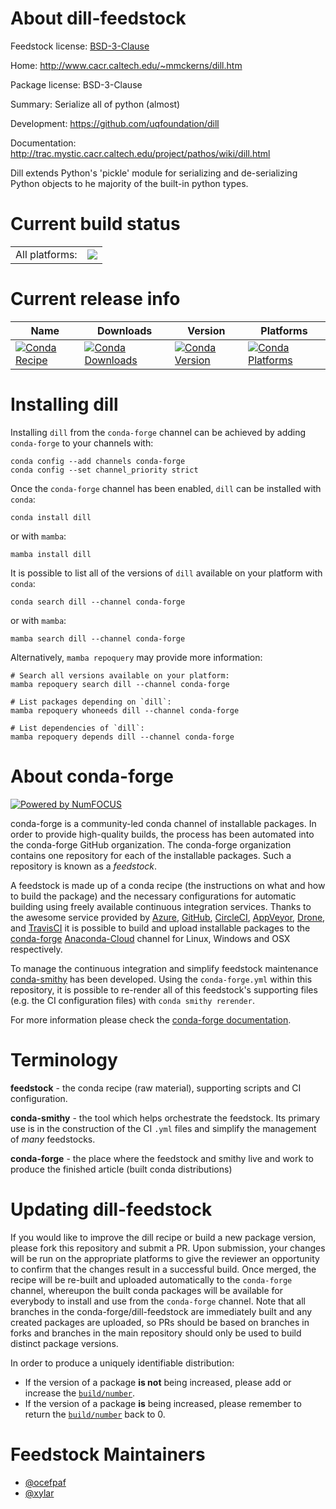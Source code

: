 About dill-feedstock
====================

Feedstock license: [BSD-3-Clause](https://github.com/conda-forge/dill-feedstock/blob/main/LICENSE.txt)

Home: http://www.cacr.caltech.edu/~mmckerns/dill.htm

Package license: BSD-3-Clause

Summary: Serialize all of python (almost)

Development: https://github.com/uqfoundation/dill

Documentation: http://trac.mystic.cacr.caltech.edu/project/pathos/wiki/dill.html

Dill extends Python's 'pickle' module for serializing and
de-serializing Python objects to he majority of the built-in python
types.


Current build status
====================


<table><tr><td>All platforms:</td>
    <td>
      <a href="https://dev.azure.com/conda-forge/feedstock-builds/_build/latest?definitionId=233&branchName=main">
        <img src="https://dev.azure.com/conda-forge/feedstock-builds/_apis/build/status/dill-feedstock?branchName=main">
      </a>
    </td>
  </tr>
</table>

Current release info
====================

| Name | Downloads | Version | Platforms |
| --- | --- | --- | --- |
| [![Conda Recipe](https://img.shields.io/badge/recipe-dill-green.svg)](https://anaconda.org/conda-forge/dill) | [![Conda Downloads](https://img.shields.io/conda/dn/conda-forge/dill.svg)](https://anaconda.org/conda-forge/dill) | [![Conda Version](https://img.shields.io/conda/vn/conda-forge/dill.svg)](https://anaconda.org/conda-forge/dill) | [![Conda Platforms](https://img.shields.io/conda/pn/conda-forge/dill.svg)](https://anaconda.org/conda-forge/dill) |

Installing dill
===============

Installing `dill` from the `conda-forge` channel can be achieved by adding `conda-forge` to your channels with:

```
conda config --add channels conda-forge
conda config --set channel_priority strict
```

Once the `conda-forge` channel has been enabled, `dill` can be installed with `conda`:

```
conda install dill
```

or with `mamba`:

```
mamba install dill
```

It is possible to list all of the versions of `dill` available on your platform with `conda`:

```
conda search dill --channel conda-forge
```

or with `mamba`:

```
mamba search dill --channel conda-forge
```

Alternatively, `mamba repoquery` may provide more information:

```
# Search all versions available on your platform:
mamba repoquery search dill --channel conda-forge

# List packages depending on `dill`:
mamba repoquery whoneeds dill --channel conda-forge

# List dependencies of `dill`:
mamba repoquery depends dill --channel conda-forge
```


About conda-forge
=================

[![Powered by
NumFOCUS](https://img.shields.io/badge/powered%20by-NumFOCUS-orange.svg?style=flat&colorA=E1523D&colorB=007D8A)](https://numfocus.org)

conda-forge is a community-led conda channel of installable packages.
In order to provide high-quality builds, the process has been automated into the
conda-forge GitHub organization. The conda-forge organization contains one repository
for each of the installable packages. Such a repository is known as a *feedstock*.

A feedstock is made up of a conda recipe (the instructions on what and how to build
the package) and the necessary configurations for automatic building using freely
available continuous integration services. Thanks to the awesome service provided by
[Azure](https://azure.microsoft.com/en-us/services/devops/), [GitHub](https://github.com/),
[CircleCI](https://circleci.com/), [AppVeyor](https://www.appveyor.com/),
[Drone](https://cloud.drone.io/welcome), and [TravisCI](https://travis-ci.com/)
it is possible to build and upload installable packages to the
[conda-forge](https://anaconda.org/conda-forge) [Anaconda-Cloud](https://anaconda.org/)
channel for Linux, Windows and OSX respectively.

To manage the continuous integration and simplify feedstock maintenance
[conda-smithy](https://github.com/conda-forge/conda-smithy) has been developed.
Using the ``conda-forge.yml`` within this repository, it is possible to re-render all of
this feedstock's supporting files (e.g. the CI configuration files) with ``conda smithy rerender``.

For more information please check the [conda-forge documentation](https://conda-forge.org/docs/).

Terminology
===========

**feedstock** - the conda recipe (raw material), supporting scripts and CI configuration.

**conda-smithy** - the tool which helps orchestrate the feedstock.
                   Its primary use is in the construction of the CI ``.yml`` files
                   and simplify the management of *many* feedstocks.

**conda-forge** - the place where the feedstock and smithy live and work to
                  produce the finished article (built conda distributions)


Updating dill-feedstock
=======================

If you would like to improve the dill recipe or build a new
package version, please fork this repository and submit a PR. Upon submission,
your changes will be run on the appropriate platforms to give the reviewer an
opportunity to confirm that the changes result in a successful build. Once
merged, the recipe will be re-built and uploaded automatically to the
`conda-forge` channel, whereupon the built conda packages will be available for
everybody to install and use from the `conda-forge` channel.
Note that all branches in the conda-forge/dill-feedstock are
immediately built and any created packages are uploaded, so PRs should be based
on branches in forks and branches in the main repository should only be used to
build distinct package versions.

In order to produce a uniquely identifiable distribution:
 * If the version of a package **is not** being increased, please add or increase
   the [``build/number``](https://docs.conda.io/projects/conda-build/en/latest/resources/define-metadata.html#build-number-and-string).
 * If the version of a package **is** being increased, please remember to return
   the [``build/number``](https://docs.conda.io/projects/conda-build/en/latest/resources/define-metadata.html#build-number-and-string)
   back to 0.

Feedstock Maintainers
=====================

* [@ocefpaf](https://github.com/ocefpaf/)
* [@xylar](https://github.com/xylar/)

